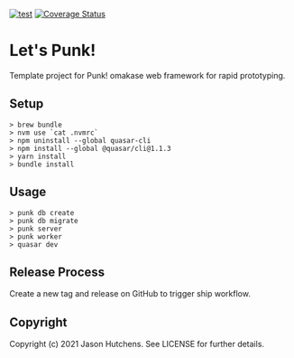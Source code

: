 [![test](https://github.com/kranzky/lets-punk/workflows/test/badge.svg)](https://github.com/kranzky/lets-punk/actions?query=workflow%3Atest)
[![Coverage Status](https://coveralls.io/repos/github/kranzky/lets-punk/badge.svg?branch=main)](https://coveralls.io/github/kranzky/lets-punk?branch=main)

# Let's Punk!

Template project for Punk! omakase web framework for rapid prototyping.

## Setup

```
> brew bundle
> nvm use `cat .nvmrc`
> npm uninstall --global quasar-cli
> npm install --global @quasar/cli@1.1.3
> yarn install
> bundle install
```

## Usage

```
> punk db create
> punk db migrate
> punk server
> punk worker
> quasar dev
```

## Release Process

Create a new tag and release on GitHub to trigger ship workflow.

## Copyright

Copyright (c) 2021 Jason Hutchens. See LICENSE for further details.
